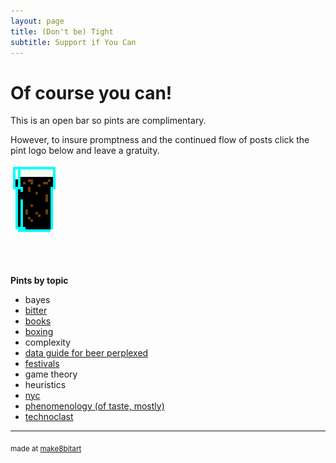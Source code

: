 ```yaml
---
layout: page
title: (Don't be) Tight
subtitle: Support if You Can 
---
```


# Of course you can!



This is an open bar so pints are complimentary. 

However, to insure promptness and the continued flow of posts click the pint logo below and leave a gratuity.


<a href="https://www.paypal.me/EndlessPint/5"><img src="/support/img/digipint01.png" width="15%"></a>

<br>
<br>

**Pints by topic**

- bayes
- [bitter](/tag/bitter)
- [books](/tag/books)
- [boxing](/tag/boxing)
- complexity
- [data guide for beer perplexed](/tag/perplexed)
- [festivals](/tag/festivals)
- game theory
- heuristics
- [nyc](/tag/nyc)
- [phenomenology (of taste, mostly)](/tag/taste)
- [technoclast](/tag/technoclast)

--- 

<sub>made at [make8bitart](https://make8bitart.com/)</sub>
